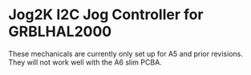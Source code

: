 # Jog2K I2C Jog Controller for GRBLHAL2000

These mechanicals are currently only set up for A5 and prior revisions.  They will not work well with the A6 slim PCBA.
